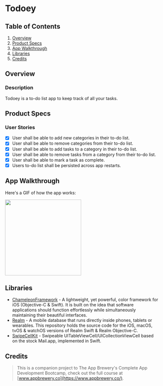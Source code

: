 # Todoey

## Table of Contents
1. [Overview](#Overview)
2. [Product Specs](#Product-Specs)
3. [App Walkthrough](#App-Walkthrough)
4. [Libraries](#Libraries)
5. [Credits](#Credits)

## Overview
### Description

Todoey is a to-do list app to keep track of all your tasks.

## Product Specs
### User Stories

- [X] User shall be able to add new categories in their to-do list.
- [X] User shall be able to remove categories from their to-do list.
- [X] User shall be able to add tasks to a category in their to-do list.
- [X] User shall be able to remove tasks from a category from their to-do list.
- [X] User shall be able to mark a task as complete.
- [X] Users to-do list shall be persisted across app restarts.

## App Walkthrough

Here's a GIF of how the app works:

<img src="https://github.com/py415/app-resources/blob/master/ios/ios-todoey.gif" width=250>

## Libraries

- [ChameleonFramework](https://github.com/ViccAlexander/Chameleon) - A lightweight, yet powerful, color framework for iOS (Objective-C & Swift). It is built on the idea that software applications should function effortlessly while simultaneously maintaining their beautiful interfaces.
- [Realm](https://github.com/realm/realm-cocoa) - A mobile database that runs directly inside phones, tablets or wearables. This repository holds the source code for the iOS, macOS, tvOS & watchOS versions of Realm Swift & Realm Objective-C.
- [SwipeCellKit](https://github.com/SwipeCellKit/SwipeCellKit) - Swipeable UITableViewCell/UICollectionViewCell based on the stock Mail.app, implemented in Swift.

## Credits

>This is a companion project to The App Brewery's Complete App Development Bootcamp, check out the full course at [www.appbrewery.co](https://www.appbrewery.co/).
